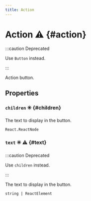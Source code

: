 ```yaml
---
title: Action
---
```



# Action ⚠️ {#action}



:::caution Deprecated

Use `Button` instead. 

:::

Action button.


## Properties


### `children` ✳️  {#children}




The text to display in the button.

```tsx title="Type"
React.ReactNode
```



### `text` ✳️ ⚠️ {#text}



:::caution Deprecated

Use `children` instead.

:::

The text to display in the button.

```tsx title="Type"
string | ReactElement
```



